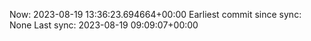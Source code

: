 Now: 2023-08-19 13:36:23.694664+00:00 Earliest commit since sync: None Last sync: 2023-08-19 09:09:07+00:00

